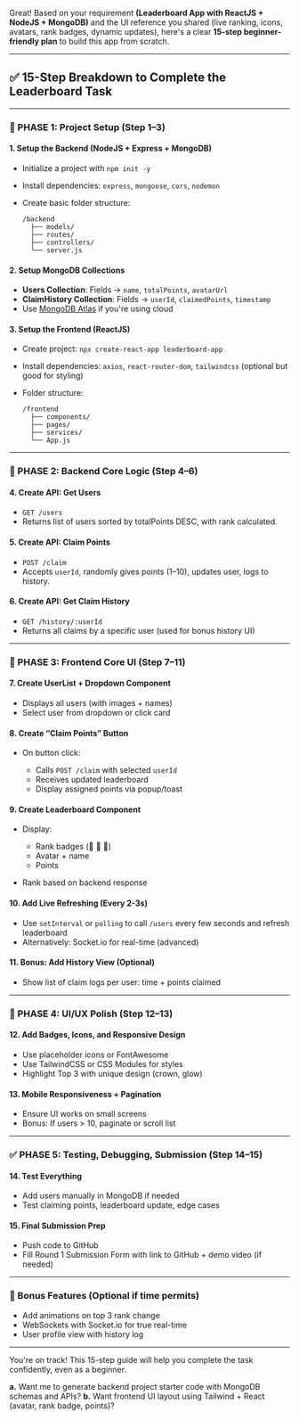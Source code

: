 Great! Based on your requirement **(Leaderboard App with ReactJS + NodeJS + MongoDB)** and the UI reference you shared (live ranking, icons, avatars, rank badges, dynamic updates), here's a clear **15-step beginner-friendly plan** to build this app from scratch.

---

## ✅ 15-Step Breakdown to Complete the Leaderboard Task

---

### **🧱 PHASE 1: Project Setup (Step 1–3)**

#### **1. Setup the Backend (NodeJS + Express + MongoDB)**

* Initialize a project with `npm init -y`
* Install dependencies: `express`, `mongoose`, `cors`, `nodemon`
* Create basic folder structure:

  ```
  /backend
    ├── models/
    ├── routes/
    ├── controllers/
    └── server.js
  ```

#### **2. Setup MongoDB Collections**

* **Users Collection**: Fields → `name`, `totalPoints`, `avatarUrl`
* **ClaimHistory Collection**: Fields → `userId`, `claimedPoints`, `timestamp`
* Use [MongoDB Atlas](https://www.mongodb.com/cloud/atlas) if you're using cloud

#### **3. Setup the Frontend (ReactJS)**

* Create project: `npx create-react-app leaderboard-app`
* Install dependencies: `axios`, `react-router-dom`, `tailwindcss` (optional but good for styling)
* Folder structure:

  ```
  /frontend
    ├── components/
    ├── pages/
    ├── services/
    └── App.js
  ```

---

### **🧠 PHASE 2: Backend Core Logic (Step 4–6)**

#### **4. Create API: Get Users**

* `GET /users`
* Returns list of users sorted by totalPoints DESC, with rank calculated.

#### **5. Create API: Claim Points**

* `POST /claim`
* Accepts `userId`, randomly gives points (1–10), updates user, logs to history.

#### **6. Create API: Get Claim History**

* `GET /history/:userId`
* Returns all claims by a specific user (used for bonus history UI)

---

### **🎨 PHASE 3: Frontend Core UI (Step 7–11)**

#### **7. Create UserList + Dropdown Component**

* Displays all users (with images + names)
* Select user from dropdown or click card

#### **8. Create “Claim Points” Button**

* On button click:

  * Calls `POST /claim` with selected `userId`
  * Receives updated leaderboard
  * Display assigned points via popup/toast

#### **9. Create Leaderboard Component**

* Display:

  * Rank badges (🥇 🥈 🥉)
  * Avatar + name
  * Points
* Rank based on backend response

#### **10. Add Live Refreshing (Every 2-3s)**

* Use `setInterval` or `polling` to call `/users` every few seconds and refresh leaderboard
* Alternatively: Socket.io for real-time (advanced)

#### **11. Bonus: Add History View (Optional)**

* Show list of claim logs per user: time + points claimed

---

### **📱 PHASE 4: UI/UX Polish (Step 12–13)**

#### **12. Add Badges, Icons, and Responsive Design**

* Use placeholder icons or FontAwesome
* Use TailwindCSS or CSS Modules for styles
* Highlight Top 3 with unique design (crown, glow)

#### **13. Mobile Responsiveness + Pagination**

* Ensure UI works on small screens
* Bonus: If users > 10, paginate or scroll list

---

### **✅ PHASE 5: Testing, Debugging, Submission (Step 14–15)**

#### **14. Test Everything**

* Add users manually in MongoDB if needed
* Test claiming points, leaderboard update, edge cases

#### **15. Final Submission Prep**

* Push code to GitHub
* Fill Round 1 Submission Form with link to GitHub + demo video (if needed)

---

### 🧩 Bonus Features (Optional if time permits)

* Add animations on top 3 rank change
* WebSockets with Socket.io for true real-time
* User profile view with history log

---

You're on track! This 15-step guide will help you complete the task confidently, even as a beginner.

**a.** Want me to generate backend project starter code with MongoDB schemas and APIs?
**b.** Want frontend UI layout using Tailwind + React (avatar, rank badge, points)?
